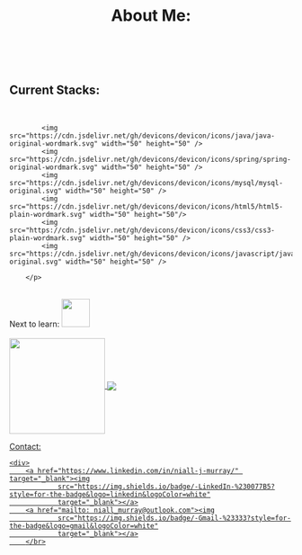  <header>
 <h1>About Me:</h1>
 </header>
   </br>

<h2>Current Stacks:</h2>

   <div style="display: inline_block"><br>
        <p>
            
            <img src="https://cdn.jsdelivr.net/gh/devicons/devicon/icons/java/java-original-wordmark.svg" width="50" height="50" />
            <img src="https://cdn.jsdelivr.net/gh/devicons/devicon/icons/spring/spring-original-wordmark.svg" width="50" height="50" />
            <img src="https://cdn.jsdelivr.net/gh/devicons/devicon/icons/mysql/mysql-original.svg" width="50" height="50" />
            <img src="https://cdn.jsdelivr.net/gh/devicons/devicon/icons/html5/html5-plain-wordmark.svg" width="50" height="50"/>
            <img src="https://cdn.jsdelivr.net/gh/devicons/devicon/icons/css3/css3-plain-wordmark.svg" width="50" height="50" />
            <img src="https://cdn.jsdelivr.net/gh/devicons/devicon/icons/javascript/javascript-original.svg" width="50" height="50" />
         
        </p>
  </div>
    </br>
  <div>
  Next to learn:
         <img src="https://cdn.jsdelivr.net/gh/devicons/devicon/icons/react/react-original.svg" width="50" height="50"/>
   </div>

   </br>

   <div>
        <a href="https://github.com/Niall-J-Murray">
            <img align="center" height="170"
                src="https://github-readme-stats.vercel.app/api/top-langs/?username=Niall-J-Murray&layout=compact&langs_count=16&theme=dracula" />
            <img align="center"
                src="https://github-readme-stats.vercel.app/api?username=Niall-J-Murray&show_icons=true&theme=dracula&include_all_commits=true&count_private=true&hide=issues" />
    </div>

Contact:

    <div>
        <a href="https://www.linkedin.com/in/niall-j-murray/" target="_blank"><img
                src="https://img.shields.io/badge/-LinkedIn-%230077B5?style=for-the-badge&logo=linkedin&logoColor=white"
                target="_blank"></a>
        <a href="mailto: niall_murray@outlook.com"><img
                src="https://img.shields.io/badge/-Gmail-%23333?style=for-the-badge&logo=gmail&logoColor=white"
                target="_blank"></a>
        </br>
   </div>
